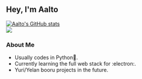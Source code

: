## Hey, I'm Aalto

[![Aalto's GitHub stats](https://github-readme-stats.vercel.app/api?username=ImAalto&show_icons=true&theme=nord)](https://github.com/ImAalto/github-readme-stats)  
<img src="https://img.shields.io/badge/MAL-https%3A%2F%2Fmyanimelist.net%2Fmangalist%2FQM7-blue"/>
### About Me
 - Usually codes in Python:snake:.
 - Currently learning the full web stack for :electron:.
 - Yuri/Yelan booru projects in the future.
